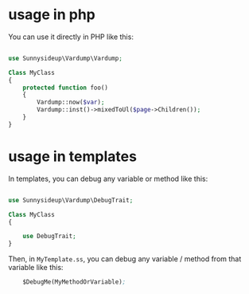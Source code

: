 # usage in php

You can use it directly in PHP like this:

```php

use Sunnysideup\Vardump\Vardump;

Class MyClass
{
    protected function foo()
    {
        Vardump::now($var);
        Vardump::inst()->mixedToUl($page->Children());
    }
}
```

# usage in templates

In templates, you can debug any variable or method like this:

```php

use Sunnysideup\Vardump\DebugTrait;

Class MyClass
{

    use DebugTrait;
}
```

Then, in `MyTemplate.ss`, you can debug any variable / method from that variable like this:


```ss
    $DebugMe(MyMethodOrVariable);
```
